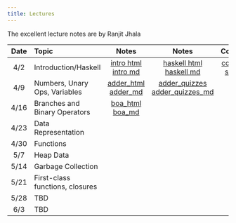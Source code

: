 ```yaml
---
title: Lectures
---
```



The excellent lecture notes are by Ranjit Jhala

| Date       | Topic                              | Notes                  |  Notes      |  Code          |
|:----------:|:-----------------------------------|:----------------------:|:-----------:|:--------------:|
| 4/2        | Introduction/Haskell            | [intro html][lec1] [intro md][md1] | [haskell html][lec2] [haskell md][md2]           | [code][cod1] [sat][sat]    |
| 4/9        | Numbers, Unary Ops, Variables      | [adder_html][lec3] [adder_md][md3]   | [adder_quizzes][lec3b] [adder_quizzes_md][md3b]             |                |
| 4/16       | Branches and Binary Operators      | [boa_html][lec4] [boa_md][md4] |     |                |
| 4/23       | Data Representation                |                        |             |                |
| 4/30       | Functions                |                        |             |                |
| 5/7        | Heap Data    |                        |             |                |
| 5/14       | Garbage Collection                           |                        |             |                |
| 5/21       | First-class functions, closures         |                        |             |                |
| 5/28       | TBD         |                        |             |                |
| 6/3        | TBD         |                        |             |                |


[lec1]: lectures/01-introduction.html
[md1]: http://github.com/ucsd-cse131-sp19/web/blob/master/lectures/01-introduction.md

[lec2]: lectures/02-haskell.html
[md2]: http://github.com/ucsd-cse131-sp19/web/blob/master/lectures/02-haskell.md

[lec3]: lectures/03-adder.html
[md3]: http://github.com/ucsd-cse131-sp19/web/blob/master/lectures/03-adder.md

[lec4]: lectures/04-boa.html
[md4]: http://github.com/ucsd-cse131-sp19/web/blob/master/lectures/03-boa.md

[lec3b]: lectures/03-adder-quizzes.html
[md3b]: http://github.com/ucsd-cse131-sp19/web/blob/master/lectures/03-adder-quizzes.md

[cod1]: static/hs/lecture1.hs
[sat]: static/hs/sat.hs
